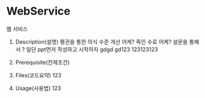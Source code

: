 # WebService

웹 서비스

1. Description(설명)
    펭귄을 통한 의식 수준 개선 
    어케? 죽인 수로
    어케? 설문을 통해서 
    ? 일단 ppt먼저 작성하고 시작하자
    gdgd
    gd123
123123123
3. Prerequisite(전제조건)

4. Files(코드요약)
123
5. Usage(사용법)
123